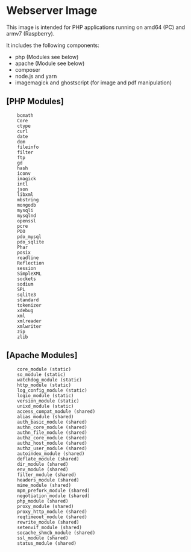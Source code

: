 # Webserver Image
This image is intended for PHP applications running on amd64 (PC) and armv7 (Raspberry).

It includes the following components:
 - php (Modules see below)
 - apache (Module see below)
 - composer
 - node.js and yarn
 - imagemagick and ghostscript (for image and pdf manipulation)

## [PHP Modules]
        bcmath
        Core
        ctype
        curl
        date
        dom
        fileinfo
        filter
        ftp
        gd
        hash
        iconv
        imagick
        intl
        json
        libxml
        mbstring
        mongodb
        mysqli
        mysqlnd
        openssl
        pcre
        PDO
        pdo_mysql
        pdo_sqlite
        Phar
        posix
        readline
        Reflection
        session
        SimpleXML
        sockets
        sodium
        SPL
        sqlite3
        standard
        tokenizer
        xdebug
        xml
        xmlreader
        xmlwriter
        zip
        zlib

## [Apache Modules]
        core_module (static)
        so_module (static)
        watchdog_module (static)
        http_module (static)
        log_config_module (static)
        logio_module (static)
        version_module (static)
        unixd_module (static)
        access_compat_module (shared)
        alias_module (shared)
        auth_basic_module (shared)
        authn_core_module (shared)
        authn_file_module (shared)
        authz_core_module (shared)
        authz_host_module (shared)
        authz_user_module (shared)
        autoindex_module (shared)
        deflate_module (shared)
        dir_module (shared)
        env_module (shared)
        filter_module (shared)
        headers_module (shared)
        mime_module (shared)
        mpm_prefork_module (shared)
        negotiation_module (shared)
        php_module (shared)
        proxy_module (shared)
        proxy_http_module (shared)
        reqtimeout_module (shared)
        rewrite_module (shared)
        setenvif_module (shared)
        socache_shmcb_module (shared)
        ssl_module (shared)
        status_module (shared)

